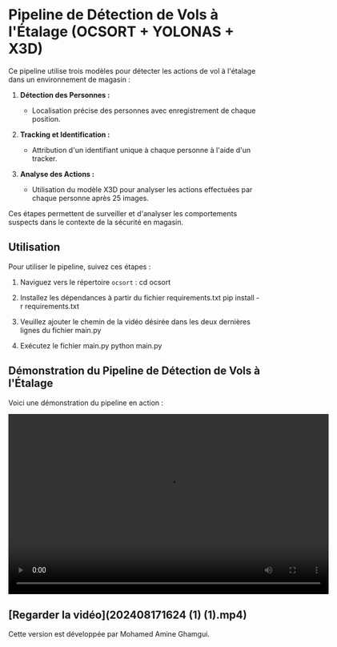 # Pipeline de Détection de Vols à l'Étalage (OCSORT + YOLONAS + X3D)

Ce pipeline utilise trois modèles pour détecter les actions de vol à l'étalage dans un environnement de magasin :

1. **Détection des Personnes :**
   - Localisation précise des personnes avec enregistrement de chaque position.
   
2. **Tracking et Identification :**
   - Attribution d'un identifiant unique à chaque personne à l'aide d'un tracker.

3. **Analyse des Actions :**
   - Utilisation du modèle X3D pour analyser les actions effectuées par chaque personne après 25 images.

Ces étapes permettent de surveiller et d'analyser les comportements suspects dans le contexte de la sécurité en magasin.

## Utilisation

Pour utiliser le pipeline, suivez ces étapes :

1. Naviguez vers le répertoire `ocsort` :
   cd ocsort
2. Installez les dépendances à partir du fichier requirements.txt 
   pip install -r requirements.txt
3. Veuillez ajouter le chemin de la vidéo désirée dans les deux dernières lignes du fichier main.py

4. Exécutez le fichier main.py
   python main.py

## Démonstration du Pipeline de Détection de Vols à l'Étalage

Voici une démonstration du pipeline en action :

<video width="640" height="360" controls>
  <source src="202408171624 (1) (1).mp4" type="video/mp4">
  Votre navigateur ne supporte pas la balise vidéo.
</video>


[Regarder la vidéo](202408171624 (1) (1).mp4)
---
Cette version est développée par Mohamed Amine Ghamgui.
